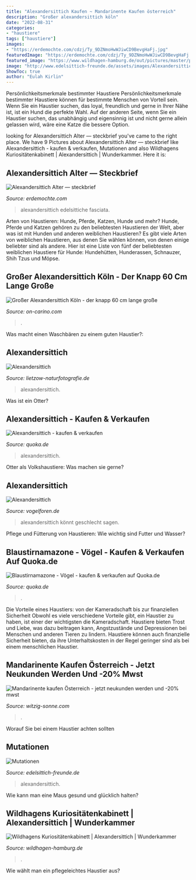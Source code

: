 ```yaml
---
title: "Alexandersittich Kaufen ~ Mandarinente Kaufen österreich"
description: "Großer alexandersittich köln"
date: "2022-08-31"
categories:
- "haustiere"
tags: ["haustiere"]
images:
- "https://erdemochte.com/cdzj/Ty_9DZNmoHwWJiwCD9BevgHaFj.jpg"
featuredImage: "https://erdemochte.com/cdzj/Ty_9DZNmoHwWJiwCD9BevgHaFj.jpg"
featured_image: "https://www.wildhagen-hamburg.de/out/pictures/master/product/2/laden239_1.jpg"
image: "http://www.edelsittich-freunde.de/assets/images/Alexandersittich_Grau_1_0_n.jpg"
ShowToc: true
author: "Eulah Kirlin"
---
```



Persönlichkeitsmerkmale bestimmter Haustiere
Persönlichkeitsmerkmale bestimmter Haustiere können für bestimmte Menschen von Vorteil sein. Wenn Sie ein Haustier suchen, das loyal, freundlich und gerne in Ihrer Nähe ist, ist ein Hund die perfekte Wahl. Auf der anderen Seite, wenn Sie ein Haustier suchen, das unabhängig und eigensinnig ist und nicht gerne allein gelassen wird, wäre eine Katze die bessere Option.

	

		
looking for Alexandersittich Alter — steckbrief you've came to the right place. We have 9 Pictures about Alexandersittich Alter — steckbrief like Alexandersittich - kaufen &amp; verkaufen, Mutationen and also Wildhagens Kuriositätenkabinett | Alexandersittich | Wunderkammer. Here it is:
		
    
## Alexandersittich Alter — Steckbrief

<img loading=lazy src="https://erdemochte.com/cdzj/Ty_9DZNmoHwWJiwCD9BevgHaFj.jpg" onerror="this.onerror=null;this.src='https://tse1.mm.bing.net/th?id=OIP.a77qSW9rXAagbhhNvrWVVAAAAA&amp;pid=15.1';" alt="Alexandersittich Alter — steckbrief">

_Source: erdemochte.com_

>alexandersittich edelsittiche fasciata. 

	

Arten von Haustieren: Hunde, Pferde, Katzen, Hunde und mehr?
Hunde, Pferde und Katzen gehören zu den beliebtesten Haustieren der Welt, aber was ist mit Hunden und anderen weiblichen Haustieren? Es gibt viele Arten von weiblichen Haustieren, aus denen Sie wählen können, von denen einige beliebter sind als andere. Hier ist eine Liste von fünf der beliebtesten weiblichen Haustiere für Hunde: Hundehütten, Hunderassen, Schnauzer, Shih Tzus und Möpse.

    
## Großer Alexandersittich Köln - Der Knapp 60 Cm Lange Große

<img loading=lazy src="https://on-carino.com/bno/DXtadluk40uUeQ8LGVnuggHaFz.jpg" onerror="this.onerror=null;this.src='https://tse1.mm.bing.net/th?id=OIP.2xU46lBzu759rp1yXHW15AAAAA&amp;pid=15.1';" alt="Großer Alexandersittich Köln - der knapp 60 cm lange große">

_Source: on-carino.com_

>. 

	

Was macht einen Waschbären zu einem guten Haustier?:

    
## Alexandersittich

<img loading=lazy src="http://www.lietzow-naturfotografie.de/assets/images/Alexandersittich_11EL8602_0_DSC_7110.jpg" onerror="this.onerror=null;this.src='https://tse1.mm.bing.net/th?id=OIP.2bggzTPGsqoGNjOnX7LNcQHaFi&amp;pid=15.1';" alt="Alexandersittich">

_Source: lietzow-naturfotografie.de_

>alexandersittich. 

	

Was ist ein Otter?

    
## Alexandersittich - Kaufen &amp; Verkaufen

<img loading=lazy src="https://pic0.qimage.de/88/05/55/r240550588.jpg" onerror="this.onerror=null;this.src='https://tse1.mm.bing.net/th?id=OIP.D7gtxn1OptNYR62hJmhfrwAAAA&amp;pid=15.1';" alt="Alexandersittich - kaufen &amp; verkaufen">

_Source: quoka.de_

>alexandersittich. 

	

Otter als Volkshaustiere: Was machen sie gerne?

    
## Alexandersittich

<img loading=lazy src="http://www.abload.de/img/alexandersittich24.09dm.jpg" onerror="this.onerror=null;this.src='https://tse3.mm.bing.net/th?id=OIP.tFf4A1d_CeD514gvdukFgAHaJ4&amp;pid=15.1';" alt="Alexandersittich">

_Source: vogelforen.de_

>alexandersittich könnt geschlecht sagen. 

	

Pflege und Fütterung von Haustieren: Wie wichtig sind Futter und Wasser?

    
## Blaustirnamazone - Vögel - Kaufen &amp; Verkaufen Auf Quoka.de

<img loading=lazy src="https://pic1.qimage.de/31/66/39/r208396631.jpg" onerror="this.onerror=null;this.src='https://tse4.mm.bing.net/th?id=OIP.bSxUurWzsat_Qd33Ul5jvAAAAA&amp;pid=15.1';" alt="Blaustirnamazone - Vögel - kaufen &amp; verkaufen auf Quoka.de">

_Source: quoka.de_

>. 

	

Die Vorteile eines Haustiers: von der Kameradschaft bis zur finanziellen Sicherheit
Obwohl es viele verschiedene Vorteile gibt, ein Haustier zu haben, ist einer der wichtigsten die Kameradschaft. Haustiere bieten Trost und Liebe, was dazu beitragen kann, Angstzustände und Depressionen bei Menschen und anderen Tieren zu lindern. Haustiere können auch finanzielle Sicherheit bieten, da ihre Unterhaltskosten in der Regel geringer sind als bei einem menschlichen Haustier.

    
## Mandarinente Kaufen Österreich - Jetzt Neukunden Werden Und -20% Mwst

<img loading=lazy src="https://witzig-sonne.com/dzstwq/mJfZhmPc740.jpeg" onerror="this.onerror=null;this.src='https://tse1.mm.bing.net/th?id=OIP.aJGui_iEDcr5kv22SaaK1gHaFj&amp;pid=15.1';" alt="Mandarinente kaufen Österreich - jetzt neukunden werden und -20% mwst">

_Source: witzig-sonne.com_

>. 

	

Worauf Sie bei einem Haustier achten sollten

    
## Mutationen

<img loading=lazy src="http://www.edelsittich-freunde.de/assets/images/Alexandersittich_Grau_1_0_n.jpg" onerror="this.onerror=null;this.src='https://tse1.mm.bing.net/th?id=OIP.BliNE-4rO5kIN1AiZqCfbwHaJe&amp;pid=15.1';" alt="Mutationen">

_Source: edelsittich-freunde.de_

>alexandersittich. 

	

Wie kann man eine Maus gesund und glücklich halten?

    
## Wildhagens Kuriositätenkabinett | Alexandersittich | Wunderkammer

<img loading=lazy src="https://www.wildhagen-hamburg.de/out/pictures/master/product/2/laden239_1.jpg" onerror="this.onerror=null;this.src='https://tse2.mm.bing.net/th?id=OIP.Zo1ueg9KztYMbvOCMhAUNAHaLH&amp;pid=15.1';" alt="Wildhagens Kuriositätenkabinett | Alexandersittich | Wunderkammer">

_Source: wildhagen-hamburg.de_

>. 

	

Wie wählt man ein pflegeleichtes Haustier aus?

